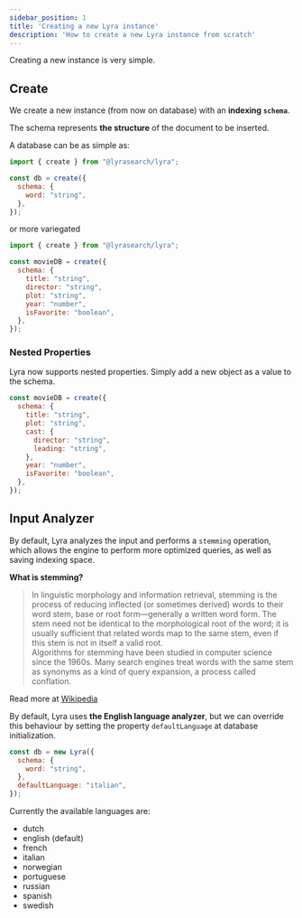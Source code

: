 ```yaml
---
sidebar_position: 1
title: 'Creating a new Lyra instance'
description: 'How to create a new Lyra instance from scratch'
---
```


Creating a new instance is very simple.

## Create

We create a new instance (from now on database) with an **indexing `schema`**.

The schema represents **the structure** of the document to be inserted.

A database can be as simple as:

```javascript
import { create } from "@lyrasearch/lyra";

const db = create({
  schema: {
    word: "string",
  },
});
```

or more variegated

```javascript
import { create } from "@lyrasearch/lyra";

const movieDB = create({
  schema: {
    title: "string",
    director: "string",
    plot: "string",
    year: "number",
    isFavorite: "boolean",
  },
});
```

### Nested Properties

Lyra now supports nested properties. Simply add a new object as a value to the
schema.

```javascript
const movieDB = create({
  schema: {
    title: "string",
    plot: "string",
    cast: {
      director: "string",
      leading: "string",
    },
    year: "number",
    isFavorite: "boolean",
  },
});
```

## Input Analyzer

By default, Lyra analyzes the input and performs a `stemming` operation, which
allows the engine to perform more optimized queries, as well as saving indexing
space.

**What is stemming?**

> In linguistic morphology and information retrieval, stemming is the process of
> reducing inflected (or sometimes derived) words to their word stem, base or
> root form—generally a written word form. The stem need not be identical to the
> morphological root of the word; it is usually sufficient that related words
> map to the same stem, even if this stem is not in itself a valid root. <br />
> Algorithms for stemming have been studied in computer science since the 1960s.
> Many search engines treat words with the same stem as synonyms as a kind of
> query expansion, a process called conflation.

Read more at <a href="https://en.wikipedia.org/wiki/Stemming">Wikipedia</a>

By default, Lyra uses **the English language analyzer**, but we can override
this behaviour by setting the property `defaultLanguage` at database
initialization.

```javascript
const db = new Lyra({
  schema: {
    word: "string",
  },
  defaultLanguage: "italian",
});
```

Currently the available languages are:

- dutch
- english (default)
- french
- italian
- norwegian
- portuguese
- russian
- spanish
- swedish
